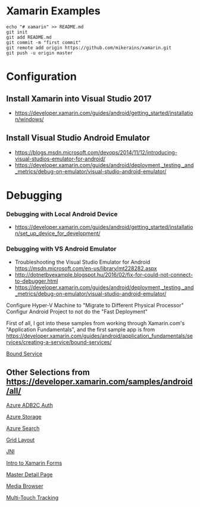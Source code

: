 # Xamarin Examples

```` cli
echo "# xamarin" >> README.md
git init
git add README.md
git commit -m "first commit"
git remote add origin https://github.com/mikerains/xamarin.git
git push -u origin master
````


# Configuration
## Install Xamarin into Visual Studio 2017
* https://developer.xamarin.com/guides/android/getting_started/installation/windows/

## Install Visual Studio Android Emulator
* https://blogs.msdn.microsoft.com/devops/2014/11/12/introducing-visual-studios-emulator-for-android/
* https://developer.xamarin.com/guides/android/deployment,_testing,_and_metrics/debug-on-emulator/visual-studio-android-emulator/

# Debugging

### Debugging with Local Android Device
* https://developer.xamarin.com/guides/android/getting_started/installation/set_up_device_for_development/


### Debugging with VS Android Emulator
* Troubleshooting the Visual Studio Emulator for Android  https://msdn.microsoft.com/en-us/library/mt228282.aspx
* http://dotnetbyexample.blogspot.hu/2016/02/fix-for-could-not-connect-to-debugger.html
* https://developer.xamarin.com/guides/android/deployment,_testing,_and_metrics/debug-on-emulator/visual-studio-android-emulator/

Configure Hyper-V Machine to "Migrate to Different Physical Processor"
Configur Android Project to not do the "Fast Deployment"


First of all, I got into these samples from working through Xamarin.com's "Application Fundamentals", and the first sample app is from https://developer.xamarin.com/guides/android/application_fundamentals/services/creating-a-service/bound-services/

[Bound Service](https://developer.xamarin.com/samples/monodroid/ApplicationFundamentals/ServiceSamples/BoundServiceDemo/)

## Other Selections from https://developer.xamarin.com/samples/android/all/

[Azure ADB2C Auth](https://developer.xamarin.com/samples/xamarin-forms/WebServices/AzureADB2CAuth/)

[Azure Storage](https://developer.xamarin.com/samples/xamarin-forms/WebServices/AzureStorage/)

[Azure Search](https://developer.xamarin.com/samples/xamarin-forms/WebServices/AzureSearch/)

[Grid Layout](https://developer.xamarin.com/samples/xamarin-forms/FormsGridLayout/)

[JNI](https://developer.xamarin.com/samples/monodroid/JNIDemo/)

[Intro to Xamarin Forms](https://developer.xamarin.com/samples/xamarin-forms/GettingStarted/)

[Master Detail Page](https://developer.xamarin.com/samples/xamarin-forms/Navigation/MasterDetailPage/)

[Media Browser](https://developer.xamarin.com/samples/monodroid/android5.0/MediaBrowserService/)

[Multi-Touch Tracking](https://developer.xamarin.com/samples/monodroid/ApplicationFundamentals/FingerPaint/)

